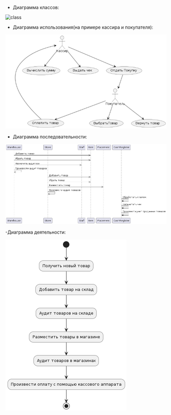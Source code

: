 - Диаграмма классов:
  
![class]([https://github.com/dmtmlv/-11-1/blob/main/UML/screen/test_class.png](https://github.com/dmtmlv/-11-1/blob/main/UML/screen/class.png))


- Диаграмма использования(на примере кассира и покупателя):
  
![use_case](https://github.com/dmtmlv/-11-1/blob/main/UML/screen/test_use_case.png)


- Диаграмма последовательности:
  
![sequence](https://github.com/dmtmlv/-11-1/blob/main/UML/screen/sequence.png)


-Диаграмма деятельности:

![activity](https://github.com/dmtmlv/-11-1/blob/main/UML/screen/activity.png)

